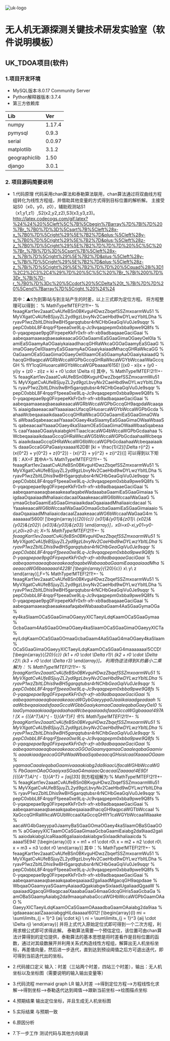 ﻿![uk-logo](https://s2.ax1x.com/2020/01/19/1C8qXt.png)
# 无人机无源探测关键技术研发实验室（软件说明模板）
## UK_TDOA项目(软件)

### 1.项目开发环境

- MySQL版本:8.0.17 Community Server
- Python解释器版本:3.7.4
- 第三方依赖库
    
|Lib            |Ver    |
|:----          |:----  |
|numpy          |1.17.4 |
|pymysql        |0.9.3  |
|serial         |0.0.97 |
|matplotlib     |3.1.2  |
|geographiclib  |1.50   |
|django         |3.0.1  |

### 2. 项目源码简要说明
- 1.代码原理
    代码采用chan算法和泰勒算法联用，chan算法通过将双曲线方程组转化为线性方程组，并借助其他变量的方式得到目标位置的解析解。
    主接受站S0（x0，y0，z0），辅助观测站S1（x1,y1,z1）,S2(x2,y2,z2),S3(x3,y3,z3)。
http://latex.codecogs.com/gif.latex?%24%24%20%5Cleft%5C%7B%5Cbegin%7Barray%7D%7Bl%7D%20%7Br_%7B0%7D%3D%5Csqrt%7B%5Cleft%28x-x_%7B0%7D%5Cright%29%5E%7B2%7D&plus;%5Cleft%28y-y_%7B0%7D%5Cright%29%5E%7B2%7D&plus;%5Cleft%28z-z_%7B0%7D%5Cright%29%5E%7B2%7D%7D%7D%20%5C%5C%20%7Br_%7Bi%7D%3D%5Csqrt%7B%5Cleft%28x-x_%7Bi%7D%5Cright%29%5E%7B2%7D&plus;%5Cleft%28y-y_%7Bi%7D%5Cright%29%5E%7B2%7D&plus;%5Cleft%28z-z_%7Bi%7D%5Cright%29%5E%7B2%7D%7D%20%5Cquad%28i%3D1%2C2%2C3%2C4%29%7D%20%5C%5C%20%7Br_%7Bi%200%7D%3Dr_%7Bi%7D-r_%7B0%7D%3Dc%20%5Ccdot%20%5CDelta%20t_%7Bi%7D%7D%20%5Cend%7Barray%7D%5Cright.%20%24%24

    其中：▲ti为到第i站与到主站产生的时差，以上三式即为定位方程。
    将方程整理可以得到：
    % MathType!MTEF!2!1!+-
% feaagKart1ev2aaatCvAUfeBSn0BKvguHDwzZbqefSSZmxoarmWu51
% MyVXgatCvAUfeBSjuyZL2yd9gzLbvyNv2CaeHbd9wDYLwzYbItLDha
% ryavP1wzZbItLDhis9wBH5garqqtubsr4rNCHbGeaGqiVu0Je9sqqr
% pepC0xbbL8F4rqqrFfpeea0xe9Lq-Jc9vqaqpepm0xbba9pwe9Q8fs
% 0-yqaqpepae9pg0FirpepeKkFr0xfr-xfr-xb9adbaqaaeGaciGaai
% aabeqaamaaeaqbaeaakeaacaGGOaGaamiEaSGaaGimaOGaeyOeI0Ia
% amiEaSGaamyAaOGaaiykaiaadIhacqGHRaWkcaGGOaGaamyEaSGaaG
% imaOGaeyOeI0IaamyEaSGaamyAaOGaaiykaiaadMhacqGHRaWkcaGG
% OaGaamOEaSGaaGimaOGaeyOeI0IaamOEaSGaamyAaOGaaiykaiaadQ
% hacqGH9aqpcaWGRbWccaWGPbGccqGHRaWkcaWGYbWccaaIWaGccqGH
% flY1cqGHuoarcaWGYbWccaWGPbaaaa!615E!
\[(x0 - xi)x + (y0 - yi)y + (z0 - zi)z = ki + r0 \cdot \Delta ri\]
    其中，% MathType!MTEF!2!1!+-
% feaagKart1ev2aaatCvAUfeBSn0BKvguHDwzZbqefSSZmxoarmWu51
% MyVXgatCvAUfeBSjuyZL2yd9gzLbvyNv2CaeHbd9wDYLwzYbItLDha
% ryavP1wzZbItLDhis9wBH5garqqtubsr4rNCHbGeaGqiVu0Je9sqqr
% pepC0xbbL8F4rqqrFfpeea0xe9Lq-Jc9vqaqpepm0xbba9pwe9Q8fs
% 0-yqaqpepae9pg0FirpepeKkFr0xfr-xfr-xb9adbaqaaeGaciGaai
% aabeqaamaaeaqbaeaakeaacaWGRbWccaWGPbGccqGH9aqpdaWcaaqa
% aiaaigdaaeaacaaIYaaaaiaacUfacqGHuoarcaWGYbWccaWGPbGcda
% ahaaWcbeqaaiaaikdaaaGccqGHRaWkcaGGOaGaamiEaSGaaGimaOWa
% aWbaaSqabeaacaaIYaaaaOGaey4kaSIaamyEaSGaaGimaOWaaWbaaS
% qabeaacaaIYaaaaOGaey4kaSIaamOEaSGaaGimaOWaaWbaaSqabeaa
% caaIYaaaaOGaaiykaiabgkHiTiaacIcacaWG4bWccaWGPbGcdaahaa
% WcbeqaaiaaikdaaaGccqGHRaWkcaWG5bWccaWGPbGcdaahaaWcbeqa
% aiaaikdaaaGccqGHRaWkcaWG6bWccaWGPbGcdaahaaWcbeqaaiaaik
% daaaGccaGGPaGaaiyxaaaa!62DB!
\[ki = \frac{1}{2}[\Delta r{i^2} + (x{0^2} + y{0^2} + z{0^2}) - (x{i^2} + y{i^2} + z{i^2})]\]
    可以得到以下矩阵：AX=F
    其中A=% MathType!MTEF!2!1!+-
% feaagKart1ev2aaatCvAUfeBSn0BKvguHDwzZbqefSSZmxoarmWu51
% MyVXgatCvAUfeBSjuyZL2yd9gzLbvyNv2CaeHbd9wDYLwzYbItLDha
% ryavP1wzZbItLDhis9wBH5garqqtubsr4rNCHbGeaGqiVu0Je9sqqr
% pepC0xbbL8F4rqqrFfpeea0xe9Lq-Jc9vqaqpepm0xbba9pwe9Q8fs
% 0-yqaqpepae9pg0FirpepeKkFr0xfr-xfr-xb9adbaqaaeGaciGaai
% aabeqaamaaeaqbaeaakeaafaqabeWadaaabaGaamiEaSGaaGimaiaa
% igdaaOqaaiaadMhaliaaicdacaaIXaaakeaacaWG6bWccaaIWaGaaG
% ymaaGcbaGaamiEaSGaaGimaiaaikdaaOqaaiaadMhaliaaicdacaaI
% YaaakeaacaWG6bWccaaIWaGaaGOmaaGcbaGaamiEaSGaaGimaiaaio
% daaOqaaiaadMhaliaaicdacaaIZaaakeaacaWG6bWccaaIWaGaaG4m
% aaaaaaa!5600!
\[\begin{array}{*{20}{c}}
{x01}&{y01}&{z01}\\
{x02}&{y02}&{z02}\\
{x03}&{y03}&{z03}
\end{array}\]，x0i=x0-xi,y01=y0-yi,z0i=z0-zi;
    X=% MathType!MTEF!2!1!+-
% feaagKart1ev2aaatCvAUfeBSn0BKvguHDwzZbqefSSZmxoarmWu51
% MyVXgatCvAUfeBSjuyZL2yd9gzLbvyNv2CaeHbd9wDYLwzYbItLDha
% ryavP1wzZbItLDhis9wBH5garqqtubsr4rNCHbGeaGqiVu0Je9sqqr
% pepC0xbbL8F4rqqrFfpeea0xe9Lq-Jc9vqaqpepm0xbba9pwe9Q8fs
% 0-yqaqpepae9pg0FirpepeKkFr0xfr-xfr-xb9adbaqaaeGaciGaai
% aabeqaamaaeaqbaeaakeaafaqabeWabaaabaGaamiEaaqaaiaadMha
% aeaacaWG6baaaaaa!422B!
\[\begin{array}{*{20}{c}}
x\\
y\\
z
\end{array}\],F=% MathType!MTEF!2!1!+-
% feaagKart1ev2aaatCvAUfeBSn0BKvguHDwzZbqefSSZmxoarmWu51
% MyVXgatCvAUfeBSjuyZL2yd9gzLbvyNv2CaeHbd9wDYLwzYbItLDha
% ryavP1wzZbItLDhis9wBH5garqqtubsr4rNCHbGeaGqiVu0Je9sqqr
% pepC0xbbL8F4rqqrFfpeea0xe9Lq-Jc9vqaqpepm0xbba9pwe9Q8fs
% 0-yqaqpepae9pg0FirpepeKkFr0xfr-xfr-xb9adbaqaaeGaciGaai
% aabeqaamaaeaqbaeaakeaafaqabeWabaaabaGaam4AaSGaaGymaOGa
% ey4kaSIaamOCaSGaaGimaOGaeyyXICTaeyiLdqKaamOCaSGaaGymaa
% GcbaGaam4AaSGaaGOmaOGaey4kaSIaamOCaSGaaGimaOGaeyyXICTa
% eyiLdqKaamOCaSGaaGOmaaGcbaGaam4AaSGaaG4maOGaey4kaSIaam
% OCaSGaaGimaOGaeyyXICTaeyiLdqKaamOCaSGaaG4maaaaaaa!5CCD!
\[\begin{array}{*{20}{c}}
{k1 + r0 \cdot \Delta r1}\\
{k2 + r0 \cdot \Delta r2}\\
{k3 + r0 \cdot \Delta r3}
\end{array}\]。
    利用伪逆法得到X的最小二乘解为：
    % MathType!MTEF!2!1!+-
% feaagKart1ev2aaatCvAUfeBSn0BKvguHDwzZbqefSSZmxoarmWu51
% MyVXgatCvAUfeBSjuyZL2yd9gzLbvyNv2CaeHbd9wDYLwzYbItLDha
% ryavP1wzZbItLDhis9wBH5garqqtubsr4rNCHbGeaGqiVu0Je9sqqr
% pepC0xbbL8F4rqqrFfpeea0xe9Lq-Jc9vqaqpepm0xbba9pwe9Q8fs
% 0-yqaqpepae9pg0FirpepeKkFr0xfr-xfr-xb9adbaqaaeGaciGaai
% aabeqaamaaeaqbaeaakeaacaWGybGaeyypa0Jaaiikaiaadgeadaah
% aaWcbeqaaiaadsfaaaGccaWGbbGaaiykamaaCaaaleqabaGaeyOeI0
% IaaGymaaaakiaadgeadaahaaWcbeqaaiaadsfaaaGccaWGgbaaaa!497A!
\[X = {({A^T}A)^{ - 1}}{A^T}F\]
    令% MathType!MTEF!2!1!+-
% feaagKart1ev2aaatCvAUfeBSn0BKvguHDwzZbqefSSZmxoarmWu51
% MyVXgatCvAUfeBSjuyZL2yd9gzLbvyNv2CaeHbd9wDYLwzYbItLDha
% ryavP1wzZbItLDhis9wBH5garqqtubsr4rNCHbGeaGqiVu0Je9sqqr
% pepC0xbbL8F4rqqrFfpeea0xe9Lq-Jc9vqaqpepm0xbba9pwe9Q8fs
% 0-yqaqpepae9pg0FirpepeKkFr0xfr-xfr-xb9adbaqaaeGaciGaai
% aabeqaamaaeaqbaeaakeaacaGGOaGaamyqamaaCaaaleqabaGaamiv
% aaaakiaadgeacaGGPaWaaWbaaSqabeaacqGHsislcaaIXaaaaOGaam
% yqamaaCaaaleqabaGaamivaaaakiabg2da9iaacUfacaWGHbWccaWG
% PbGaamOAaOGaaiyxaSGaaG4maiaacQcacaaIZaaaaa!4E9D!
\[{({A^T}A)^{ - 1}}{A^T} = [aij]3*3\]
    则方程组解为:% MathType!MTEF!2!1!+-
% feaagKart1ev2aaatCvAUfeBSn0BKvguHDwzZbqefSSZmxoarmWu51
% MyVXgatCvAUfeBSjuyZL2yd9gzLbvyNv2CaeHbd9wDYLwzYbItLDha
% ryavP1wzZbItLDhis9wBH5garqqtubsr4rNCHbGeaGqiVu0Je9sqqr
% pepC0xbbL8F4rqqrFfpeea0xe9Lq-Jc9vqaqpepm0xbba9pwe9Q8fs
% 0-yqaqpepae9pg0FirpepeKkFr0xfr-xfr-xb9adbaqaaeGaciGaai
% aabeqaamaaeaqbaeaakqaabeqaaiaadIhacqGH9aqpcaWGTbWccaaI
% XaGccqGHRaWkcaWGUbWccaaIXaGccqGHflY1caWGYbWccaaIWaaake
% aacaWG4bGaeyypa0JaamyBaSGaaGOmaOGaey4kaSIaamOBaSGaaGOm
% aOGaeyyXICTaamOCaSGaaGimaaGcbaGaamiEaiabg2da9iaad2gali
% aaiodakiabgUcaRiaad6galiaaiodakiabgwSixlaadkhaliaaicda
% aaaa!5E94!
\[\begin{array}{l}
x = m1 + n1 \cdot r0\\
x = m2 + n2 \cdot r0\\
x = m3 + n3 \cdot r0
\end{array}\]
    其中：% MathType!MTEF!2!1!+-
% feaagKart1ev2aaatCvAUfeBSn0BKvguHDwzZbqefSSZmxoarmWu51
% MyVXgatCvAUfeBSjuyZL2yd9gzLbvyNv2CaeHbd9wDYLwzYbItLDha
% ryavP1wzZbItLDhis9wBH5garqqtubsr4rNCHbGeaGqiVu0Je9sqqr
% pepC0xbbL8F4rqqrFfpeea0xe9Lq-Jc9vqaqpepm0xbba9pwe9Q8fs
% 0-yqaqpepae9pg0FirpepeKkFr0xfr-xfr-xb9adbaqaaeGaciGaai
% aabeqaamaaeaqbaeaakqaabeqaaiaad2galiaadMgacqGH9aqpdaae
% WbqaaOGaamyyaSGaamyAaiaadQgakiabgwSixlaadUgaliaadQgaaW
% qaaiaadQgacqGH9aqpcaaIXaaabaGaaG4maaGdcqGHris5aaGcbaGa
% amOBaSGaamyAaiabg2da9maaqahabaGccaWGHbWccaWGPbGaamOAaO
% GaeyyXICTaeyiLdqKaamOCaSGaamOAaaadbaGaamOAaiabg2da9iaa
% igdaaeaacaaIZaaaoiabggHiLdaaaaa!6012!
\[\begin{array}{l}
mi = \sum\limits_{j = 1}^3 {aij \cdot kj} \\
ni = \sum\limits_{j = 1}^3 {aij \cdot \Delta rj} 
\end{array}\]
    并将上式代入原始定位式即可得到一个二次方程，利用求根公式即可求得此解。
    泰勒算法需要一个预估定位，该位置可由chan算法计算得到的定位提供，泰勒算法的基本思想是将时差看作是目标位置的函数，通过对其级数展开并利用关系式构造线性方程组，解算出无人机坐标坐标，再差值向量，然后进一步迭代，直到达到预设阈值之后方可退出迭代，即可得到当前迭代出的坐标。

- 2.代码接口定义
    输入：时差（三站两个时差，四站三个时差），输出：无人机坐标以及坐标图（需要说明的输入输出变量等）
- 3.代码流程
mermaid
graph LR
   输入时差 -->得到定位方程-->方程线性化求解-->得到坐标-->泰勒迭代达到阈值-->跟新当前坐标-->绘图描点坐标 
- 4.预期结果
    输出定位坐标，并且生成无人机坐标图
- 5.实际结果
    与预期一致
- 6.原因分析
- 7.下一步工作
    测试代码与其他方向联调